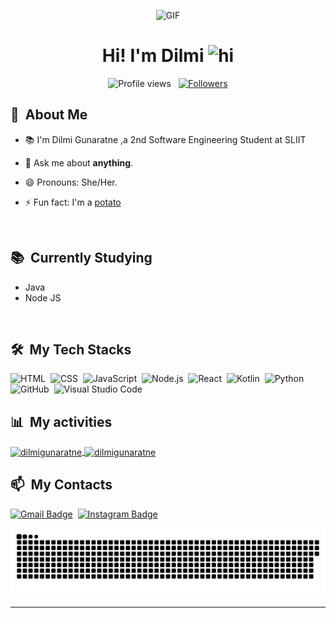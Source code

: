 <p align="center">
<img alt="GIF" src="https://github.com/arsentieva/arsentieva/blob/main/code.gif?raw=true" height="280" />
 <p/>
<h1 align="center"> Hi! I'm Dilmi <img src="https://user-images.githubusercontent.com/1303154/88677602-1635ba80-d120-11ea-84d8-d263ba5fc3c0.gif" width="28px" alt="hi"></h1>

<p align="center">
  <img src="https://komarev.com/ghpvc/?username=dilmigunaratne&color=blueviolet" alt="Profile views" />
  &nbsp;
  <a href="https://github.com/dilmigunaratne?tab=followers">
    <img src="https://img.shields.io/github/followers/dilmigunaratne?style=social" alt="Followers" />
  </a>
</p>


<div>

  ## 🧭 &nbsp;About Me

  - 📚 I'm Dilmi Gunaratne ,a 2nd Software Engineering Student at SLIIT
  <!-- - 🔭 I'm currently working on <a href="#">MyJob</a> -->
  - 💬 Ask me about **anything**.
    
  - 😄 Pronouns: She/Her.
    
  - ⚡ Fun fact: I'm a <a href="https://en.wikipedia.org/wiki/Potato">potato</a>

  <br>
  

</div>

<div>
  
 ## 📚 &nbsp;Currently Studying
  
  - Java
  - Node JS
</div>

<br>
<div>

  ## 🛠️ &nbsp;My Tech Stacks

  ![HTML](https://img.shields.io/badge/-HTML-0D1117?style=flat&logo=HTML5)&nbsp;
  ![CSS](https://img.shields.io/badge/-CSS-0D1117?style=flat&logo=CSS3&logoColor=1572B6)&nbsp;
  ![JavaScript](https://img.shields.io/badge/-JavaScript-0D1117?style=flat&logo=javascript)&nbsp;
  ![Node.js](https://img.shields.io/badge/-Node.js-0D1117?style=flat&logo=node.js)&nbsp;
  ![React](https://img.shields.io/badge/-React-0D1117?style=flat&logo=react)&nbsp;
  ![Kotlin](https://img.shields.io/badge/-Kotlin-0D1117?style=flat&logo=kotlin)&nbsp;
  ![Python](https://img.shields.io/badge/-Python-0D1117?style=flat&logo=python)&nbsp;
  ![GitHub](https://img.shields.io/badge/-GitHub-0D1117?style=flat&logo=github)&nbsp;
  ![Visual Studio Code](https://img.shields.io/badge/-VS%20Code-0D1117?style=flat&logo=visual-studio-code&logoColor=007ACC)&nbsp;

</div>


<div>

  ## 📊 &nbsp;My activities
  <a href="https://github.com/dilmigunaratne">
    <img width=450 height=170 align="center" alt="dilmigunaratne" src="https://github-readme-stats.vercel.app/api?username=dilmigunaratne&theme=midnight-purple&show_icons=true&bg_color=0D1117&hide_border=true&count_private=true" />
  </a>
  <a href="https://github.com/dilmigunaratne">
    <img align="center" alt="dilmigunaratne" src="https://github-readme-stats.vercel.app/api/top-langs/?username=dilmigunaratne&theme=midnight-purple&layout=compact&bg_color=0D1117&hide_border=true&count_private=true" />
  </a>
</div>

<div>

  ## 📫 &nbsp;My Contacts

  <!-- [![Portfolio Badge](https://img.shields.io/badge/-Portifolio-blueviolet?style=flat-square&logo=Portfolio&logoColor=white)](https://pepyn0.github.io/)&nbsp; -->
  [![Gmail Badge](https://img.shields.io/badge/-dilmipunsara2@gmail.com-red?style=flat-square&logo=Gmail&logoColor=white)](mailto:pablo.pds100@gmail.com)&nbsp;
  [![Instagram Badge](https://img.shields.io/badge/-_punsaraaa___-EB2A08?style=flat-square&logo=Instagram&logoColor=white)](https://www.instagram.com/_punsaraaa____/)&nbsp;

</div>


<!-- ![Snake animation](https://github.com/Pepyn0/Pepyn0/blob/output/github-contribution-grid-snake.svg) -->

<div>
  <img src="https://github.com/Pepyn0/Pepyn0/raw/output/github-contribution-grid-snake.svg" alt="snake"></center>
</div>

<!-- ## 📚 &nbsp;My Projects -->


------
